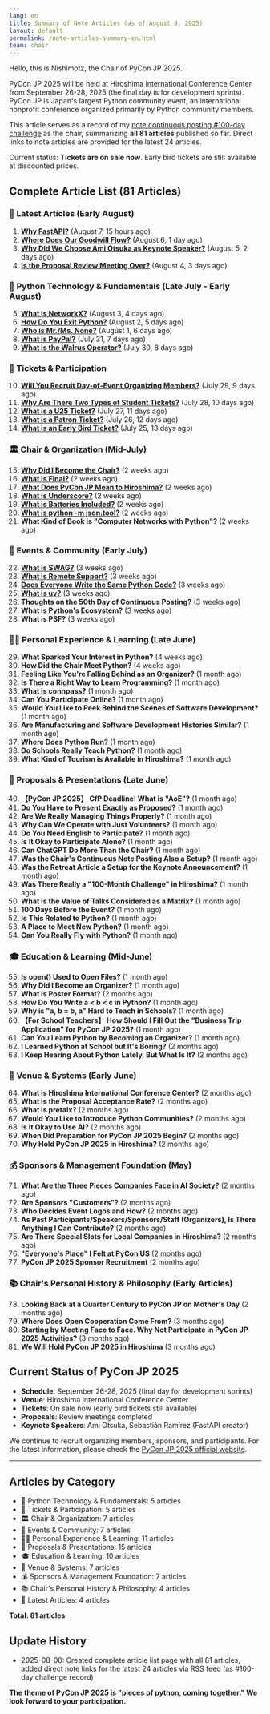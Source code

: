 ```yaml
---
lang: en
title: Summary of Note Articles (as of August 8, 2025)
layout: default
permalink: /note-articles-summary-en.html
team: chair
---
```


Hello, this is Nishimotz, the Chair of PyCon JP 2025.

PyCon JP 2025 will be held at Hiroshima International Conference Center from September 26-28, 2025 (the final day is for development sprints). PyCon JP is Japan's largest Python community event, an international nonprofit conference organized primarily by Python community members.

This article serves as a record of my [note continuous posting #100-day challenge](https://note.com/24motz/m/m5b9c3affd50b) as the chair, summarizing **all 81 articles** published so far. Direct links to note articles are provided for the latest 24 articles.

Current status: **Tickets are on sale now**. Early bird tickets are still available at discounted prices.

## Complete Article List (81 Articles)

### 📅 Latest Articles (Early August)

1. **[Why FastAPI?](https://note.com/24motz/n/nbeb538515d20)** (August 7, 15 hours ago)
2. **[Where Does Our Goodwill Flow?](https://note.com/24motz/n/n717187624f86)** (August 6, 1 day ago)
3. **[Why Did We Choose Ami Otsuka as Keynote Speaker?](https://note.com/24motz/n/n2805b9ecc971)** (August 5, 2 days ago)
4. **[Is the Proposal Review Meeting Over?](https://note.com/24motz/n/nb5b277322a11)** (August 4, 3 days ago)

### 🐍 Python Technology & Fundamentals (Late July - Early August)

5. **[What is NetworkX?](https://note.com/24motz/n/n8ee568671aca)** (August 3, 4 days ago)
6. **[How Do You Exit Python?](https://note.com/24motz/n/ne3faee1d9a38)** (August 2, 5 days ago)
7. **[Who is Mr./Ms. None?](https://note.com/24motz/n/nbab88c96ae0e)** (August 1, 6 days ago)
8. **[What is PayPal?](https://note.com/24motz/n/naef61d4ab99a)** (July 31, 7 days ago)
9. **[What is the Walrus Operator?](https://note.com/24motz/n/n48161df460cc)** (July 30, 8 days ago)

### 🎫 Tickets & Participation

10. **[Will You Recruit Day-of-Event Organizing Members?](https://note.com/24motz/n/n3bbc8735aabf)** (July 29, 9 days ago)
11. **[Why Are There Two Types of Student Tickets?](https://note.com/24motz/n/nd8f7495d20a6)** (July 28, 10 days ago)
12. **[What is a U25 Ticket?](https://note.com/24motz/n/n5661a9ae5b3d)** (July 27, 11 days ago)
13. **[What is a Patron Ticket?](https://note.com/24motz/n/na043f140237d)** (July 26, 12 days ago)
14. **[What is an Early Bird Ticket?](https://note.com/24motz/n/n8db01d93006f)** (July 25, 13 days ago)

### 🏛️ Chair & Organization (Mid-July)

15. **[Why Did I Become the Chair?](https://note.com/24motz/n/naaf1ac3164f3)** (2 weeks ago)
16. **[What is Final?](https://note.com/24motz/n/n7a680126267e)** (2 weeks ago)
17. **[What Does PyCon JP Mean to Hiroshima?](https://note.com/24motz/n/n6a4361269f3b)** (2 weeks ago)
18. **[What is Underscore?](https://note.com/24motz/n/n024dea3bbe9c)** (2 weeks ago)
19. **[What is Batteries Included?](https://note.com/24motz/n/naf5c6b3b2aa4)** (2 weeks ago)
20. **[What is python -m json.tool?](https://note.com/24motz/n/nfdc99293d03f)** (2 weeks ago)
21. **What Kind of Book is "Computer Networks with Python"?** (2 weeks ago)

### 🎪 Events & Community (Early July)

22. **[What is SWAG?](https://note.com/24motz/n/n5749ad0536f4)** (3 weeks ago)
23. **[What is Remote Support?](https://note.com/24motz/n/nb1811c027a93)** (3 weeks ago)
24. **[Does Everyone Write the Same Python Code?](https://note.com/24motz/n/nb4e799f133b7)** (3 weeks ago)
25. **[What is uv?](https://note.com/24motz/n/n60dc4f6249ed)** (3 weeks ago)
26. **Thoughts on the 50th Day of Continuous Posting?** (3 weeks ago)
27. **What is Python's Ecosystem?** (3 weeks ago)
28. **What is PSF?** (3 weeks ago)

### 👨‍💻 Personal Experience & Learning (Late June)

29. **What Sparked Your Interest in Python?** (4 weeks ago)
30. **How Did the Chair Meet Python?** (4 weeks ago)
31. **Feeling Like You're Falling Behind as an Organizer?** (1 month ago)
32. **Is There a Right Way to Learn Programming?** (1 month ago)
33. **What is connpass?** (1 month ago)
34. **Can You Participate Online?** (1 month ago)
35. **Would You Like to Peek Behind the Scenes of Software Development?** (1 month ago)
36. **Are Manufacturing and Software Development Histories Similar?** (1 month ago)
37. **Where Does Python Run?** (1 month ago)
38. **Do Schools Really Teach Python?** (1 month ago)
39. **What Kind of Tourism is Available in Hiroshima?** (1 month ago)

### 📝 Proposals & Presentations (Late June)

40. **【PyCon JP 2025】 CfP Deadline! What is "AoE"?** (1 month ago)
41. **Do You Have to Present Exactly as Proposed?** (1 month ago)
42. **Are We Really Managing Things Properly?** (1 month ago)
43. **Why Can We Operate with Just Volunteers?** (1 month ago)
44. **Do You Need English to Participate?** (1 month ago)
45. **Is It Okay to Participate Alone?** (1 month ago)
46. **Can ChatGPT Do More Than the Chair?** (1 month ago)
47. **Was the Chair's Continuous Note Posting Also a Setup?** (1 month ago)
48. **Was the Retreat Article a Setup for the Keynote Announcement?** (1 month ago)
49. **Was There Really a "100-Month Challenge" in Hiroshima?** (1 month ago)
50. **What is the Value of Talks Considered as a Matrix?** (1 month ago)
51. **100 Days Before the Event?** (1 month ago)
52. **Is This Related to Python?** (1 month ago)
53. **A Place to Meet New Python?** (1 month ago)
54. **Can You Really Fly with Python?** (1 month ago)

### 🎓 Education & Learning (Mid-June)

55. **Is open() Used to Open Files?** (1 month ago)
56. **Why Did I Become an Organizer?** (1 month ago)
57. **What is Poster Format?** (2 months ago)
58. **How Do You Write a < b < c in Python?** (1 month ago)
59. **Why is "a, b = b, a" Hard to Teach in Schools?** (1 month ago)
60. **【For School Teachers】 How Should I Fill Out the "Business Trip Application" for PyCon JP 2025?** (1 month ago)
61. **Can You Learn Python by Becoming an Organizer?** (1 month ago)
62. **I Learned Python at School but It's Boring?** (2 months ago)
63. **I Keep Hearing About Python Lately, But What Is It?** (2 months ago)

### 🏢 Venue & Systems (Early June)

64. **What is Hiroshima International Conference Center?** (2 months ago)
65. **What is the Proposal Acceptance Rate?** (2 months ago)
66. **What is pretalx?** (2 months ago)
67. **Would You Like to Introduce Python Communities?** (2 months ago)
68. **Is It Okay to Use AI?** (2 months ago)
69. **When Did Preparation for PyCon JP 2025 Begin?** (2 months ago)
70. **Why Hold PyCon JP 2025 in Hiroshima?** (2 months ago)

### 💰 Sponsors & Management Foundation (May)

71. **What Are the Three Pieces Companies Face in AI Society?** (2 months ago)
72. **Are Sponsors "Customers"?** (2 months ago)
73. **Who Decides Event Logos and How?** (2 months ago)
74. **As Past Participants/Speakers/Sponsors/Staff (Organizers), Is There Anything I Can Contribute?** (2 months ago)
75. **Are There Special Slots for Local Companies in Hiroshima?** (2 months ago)
76. **"Everyone's Place" I Felt at PyCon US** (2 months ago)
77. **PyCon JP 2025 Sponsor Recruitment** (2 months ago)

### 📚 Chair's Personal History & Philosophy (Early Articles)

78. **Looking Back at a Quarter Century to PyCon JP on Mother's Day** (2 months ago)
79. **Where Does Open Cooperation Come From?** (3 months ago)
80. **Starting by Meeting Face to Face. Why Not Participate in PyCon JP 2025 Activities?** (3 months ago)
81. **We Will Hold PyCon JP 2025 in Hiroshima** (3 months ago)

## Current Status of PyCon JP 2025

- **Schedule**: September 26-28, 2025 (final day for development sprints)
- **Venue**: Hiroshima International Conference Center
- **Tickets**: On sale now (early bird tickets still available)
- **Proposals**: Review meetings completed
- **Keynote Speakers**: Ami Otsuka, Sebastián Ramírez (FastAPI creator)

We continue to recruit organizing members, sponsors, and participants. For the latest information, please check the [PyCon JP 2025 official website](https://2025.pycon.jp/).

---

## Articles by Category

- 🐍 Python Technology & Fundamentals: 5 articles
- 🎫 Tickets & Participation: 5 articles
- 🏛️ Chair & Organization: 7 articles
- 🎪 Events & Community: 7 articles
- 👨‍💻 Personal Experience & Learning: 11 articles
- 📝 Proposals & Presentations: 15 articles
- 🎓 Education & Learning: 10 articles
- 🏢 Venue & Systems: 7 articles
- 💰 Sponsors & Management Foundation: 7 articles
- 📚 Chair's Personal History & Philosophy: 4 articles
- 📅 Latest Articles: 4 articles

**Total: 81 articles**

## Update History

- 2025-08-08: Created complete article list page with all 81 articles, added direct note links for the latest 24 articles via RSS feed (as #100-day challenge record)

**The theme of PyCon JP 2025 is "pieces of python, coming together." We look forward to your participation.**